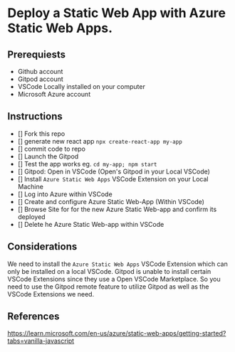 
# Deploy a Static Web App with Azure Static Web Apps.

## Prerequiests

- Github account
- Gitpod account
- VSCode Locally installed on your computer
- Microsoft Azure account 

## Instructions

- [] Fork this repo
- [] generate new react app `npx create-react-app my-app`
- [] commit code to repo
- [] Launch the Gitpod
- [] Test the app works eg. `cd my-app; npm start`
- [] Gitpod: Open in VSCode (Open's Gitpod in your Local VSCode)
- [] Install `Azure Static Web Apps` VSCode Extension on your Local Machine
- [] Log into Azure within VSCode
- [] Create and configure Azure Static Web-App (Within VSCode)
- [] Browse Site for for the new Azure Static Web-app and confirm its deployed
- [] Delete he Azure Static Web-app within VSCode


## Considerations

We need to install the `Azure Static Web Apps` VSCode Extension which can only be installed on a local VSCode.
Gitpod is unable to install certain VSCode Extensions since they use a Open VSCode Marketplace.
So you need to use the Gitpod remote feature to utilize Gitpod as well as the VSCode Extensions we need.

## References

https://learn.microsoft.com/en-us/azure/static-web-apps/getting-started?tabs=vanilla-javascript